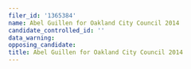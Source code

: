 ```yaml
---
filer_id: '1365384'
name: Abel Guillen for Oakland City Council 2014
candidate_controlled_id: ''
data_warning: 
opposing_candidate: 
title: Abel Guillen for Oakland City Council 2014
---
```

